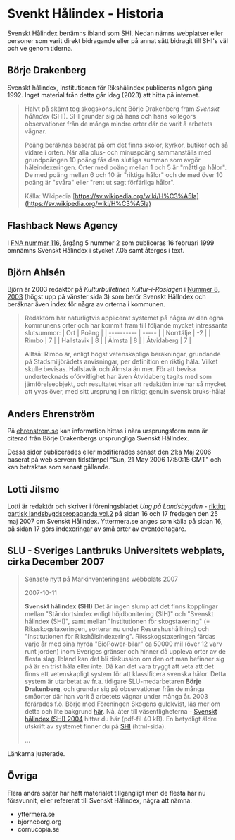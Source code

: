 # Svenkt Hålindex - Historia

Svenskt Hålindex benämns ibland som SHI. Nedan nämns webplatser eller personer som varit direkt bidragande eller på annat sätt bidragit till SHI's väl och ve genom tiderna.



## Börje Drakenberg

Svenskt hålindex, Institutionen för Rikshålindex publiceras någon gång 1992. Inget material från detta går idag (2023) att hitta på internet.

> Halvt på skämt tog skogskonsulent Börje Drakenberg fram *Svenskt hålindex* (SHI). SHI grundar sig på hans och hans kollegors observationer från de många mindre orter där de varit å arbetets vägnar.
>
> Poäng beräknas baserat på om det finns skolor, kyrkor, butiker och så vidare i orten. När alla plus- och minuspoäng sammanställs med grundpoängen 10 poäng fås den slutliga summan som avgör håleindexeringen. Orter med poäng mellan 1 och 5 är "måttliga hålor". De med poäng mellan 6 och 10 är "riktiga hålor" och de med över 10 poäng är "svåra" eller "rent ut sagt förfärliga hålor".
>
> Källa: Wikipedia [https://sv.wikipedia.org/wiki/H%C3%A5la](https://sv.wikipedia.org/wiki/H%C3%A5la)





## Flashback News Agency

I [FNA nummer 116](https://www.flashback.se/fna/116), årgång 5 nummer 2 som publiceras 16 februari 1999 omnämns Svenskt Hålindex i stycket 7.05 samt återges i text.





## Björn Ahlsén

Björn är 2003 redaktör på *Kulturbulletinen Kultur-i-Roslagen* i [Nummer 8, 2003](./pdf/Nr8-2003.pdf) (högst upp på vänster sida 3) som berör Svenskt HålIndex och beräknar även index för några av orterna i kommunen.

> Redaktörn har naturligtvis applicerat systemet på några av den egna kommunens orter och har kommit fram till följande mycket intressanta slutsummor:
> | Ort        | Poäng |
> | ---------- | ----- |
> | Norrtälje  | -2    |
> | Rimbo      | 7     |
> | Hallstavik | 8     |
> | Älmsta     | 8     |
> | Åtvidaberg | 7     |
>
> Alltså: Rimbo är, enligt högst vetenskapliga beräkningar, grundande på Stadsmiljörådets anvisningar, per definition en riktig håla. Vilket skulle bevisas.
> Hallstavik och Älmsta än mer. För att bevisa undertecknads oförvitlighet har även Åtvidaberg tagits med som jämförelseobjekt, och resultatet visar att redaktörn inte har så mycket att yvas över, med sitt ursprung i en riktigt genuin svensk bruks-håla!





## Anders Ehrenström

På [ehrenstrom.se](https://ehrenstrom.se/) kan information hittas i nära ursprungsform men är citerad från Börje Drakenbergs ursprungliga Svenskt HålIndex.

Dessa sidor publicerades eller modifierades senast den 21:a Maj 2006 baserat på web servern tidstämpel "Sun, 21 May 2006 17:50:15 GMT" och kan betraktas som senast gällande.





## Lotti Jilsmo

Lotti är redaktör och skriver i föreningsbladet *Ung på Landsbygden* - [riktigt partisk landsbygdspropaganda vol.2](./pdf/u-land2forwebben.pdf) på sidan 16 och 17 fredagen den 25 maj 2007 om Svenskt HålIndex. Yttermera.se anges som källa på sidan 16, på sidan 17 görs indexeringar av små orter av eventdeltagare.








## SLU - Sveriges Lantbruks Universitets webplats, cirka December 2007

> Senaste nytt p&aring; Markinventeringens webbplats 2007
>
> 2007-10-11
>
> **Svenskt hålindex (SHI)**
> Det är ingen slump att det finns kopplingar mellan "Ståndortsindex enligt höjdbonitering (SIH)" och "Svenskt hålindex (SHI)", samt mellan "Institutionen för skogstaxering" (= Riksskogstaxeringen, sorterar nu under Resurshushållning) och "Institutionen för Rikshålsindexering".
> Riksskogstaxeringen färdas varje år med sina hyrda "BioPower-bilar" ca 50000 mil (över 12 varv runt jorden) inom Sveriges gränser och hinner då uppleva orter av de flesta slag. Ibland kan det bli diskussion om den ort man befinner sig på är en trist håla eller inte. Då kan det vara tryggt att veta att det finns ett vetenskapligt system för att klassificera svenska hålor. Detta system är utarbetat av fr.a. tidigare SLU-medarbetaren **Börje Drakenberg**, och grundar sig på observationer från de många småorter där han varit å arbetets vägnar under många år. 2003 förärades f.ö. Börje med Föreningen Skogens guldkvist, läs mer om detta och lite bakgrund [här](https://www.skogen.se/foreningen/vem-fortjanar-en-medalj/motiveringar/2003-ars-motiveringar).
> Nå, åter till väsentligheterna - [Svenskt hålindex (SHI) 2004](./pdf/SHI04.pdf) hittar du här (pdf-fil 40 kB). En betydligt äldre utskrift av systemet finner du på [SHI](http://www.ehrenstrom.se/Halindex1.html) (html-sida).
>
> ...

Länkarna justerade.



## Övriga

Flera andra sajter har haft materialet tillgängligt men de flesta har nu försvunnit, eller refererat till Svenskt Hålindex, några att nämna:

* yttermera.se
* bjorneborg.org
* cornucopia.se

